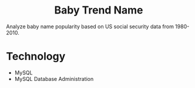  <h1 align="center">Baby Trend Name</h1>


Analyze baby name popularity based on US social security data from 1980-2010. <br/>


# Technology
<ul>
  <li>MySQL</li>
  <li>MySQL Database Administration</li>
</ul>  
